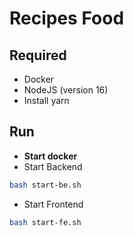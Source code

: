 # Recipes Food

## Required

- Docker
- NodeJS (version 16)
- Install yarn

## Run

- **Start docker**
- Start Backend

```bash
bash start-be.sh
```

- Start Frontend

```bash
bash start-fe.sh
```
